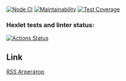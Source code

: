 [![Node CI](https://github.com/khloptsevps/frontend-project-lvl3/actions/workflows/nodejs.yml/badge.svg?branch=main)](https://github.com/khloptsevps/frontend-project-lvl3/actions/workflows/nodejs.yml) [![Maintainability](https://api.codeclimate.com/v1/badges/4e93b7cac69c6e43979a/maintainability)](https://codeclimate.com/github/khloptsevps/frontend-project-lvl3/maintainability) [![Test Coverage](https://api.codeclimate.com/v1/badges/4e93b7cac69c6e43979a/test_coverage)](https://codeclimate.com/github/khloptsevps/frontend-project-lvl3/test_coverage)

### Hexlet tests and linter status:
[![Actions Status](https://github.com/khloptsevps/frontend-project-lvl3/workflows/hexlet-check/badge.svg)](https://github.com/khloptsevps/frontend-project-lvl3/actions)

## Link
[RSS Агрегатор](https://frontend-project-lvl3-blush.vercel.app/)